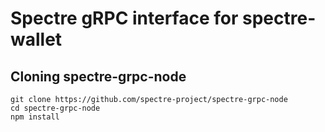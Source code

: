 # Spectre gRPC interface for spectre-wallet

## Cloning spectre-grpc-node

```
git clone https://github.com/spectre-project/spectre-grpc-node
cd spectre-grpc-node
npm install
```
